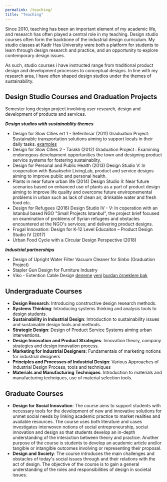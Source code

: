 ```yaml
---
permalink: /teaching/
title: "Teaching"
---
```


Since 2010, teaching has been an important element of my academic life, and research has often played a central role in my teaching. Design studio courses often form the backbone of the industrial design curriculum. My studio classes at Kadir Has University were both a platform for students to learn through design research and practice, and an opportunity to explore contemporary design issues.

As such, studio courses i have instructed range from traditional product design and development processes to conceptual designs. In line with my research area, I have often shaped design studios under the themes of sustainability.

##  Design Studio Courses and Graduation Projects

Semester long design project involving user research, design and development of products and services. 

***Design studios with sustainablity themes***

- Design for Slow Cities ert 1 - Seferihisar  (2011) Graduation Project: Sustainable transportation solutions aiming to support locals in their daily tasks.
[examples](/studio/studio1)
- Design for Slow Cities 2 - Taraklı (2012) Graduation Project : Examining endonegous development opportunities the town and designing product service systems for fostering sustainablity.
- Design for Personal and Public Health (2013) Design Studio V: In cooperation with Basaksehir LivingLab, product and service designs aiming to improve public and personal health.
- Plants in near future urban life (2014) Design Studio II: Near future scenarios based on enhanced use of plants as a part of product design aiming to improve life quality and overcome future enviropnemental problems in urban such as lack of clean air, drinkable water and fresh food etc.
- Design for Refugees (2016) Design Studio IV - V: In coperation with an Istanbul based NGO "Small Projects Istanbul", the project brief focused on examination of problems of Syrian refugees and obstacles encountered at the NGO's services; and delivering product designs. 
- Frugal Innovation: Design for K-12 Level Educaiton – Product Design Studio IV (2017)
- Urban Food Cycle with a Circular Design Perspective (2018)

***Industrial partnerships***

- Design of Upright Water Filter Vacuum Cleaner for Sinbo (Graduation Project)
- Stapler Gun Design for Furniture Industry
- Viko - Extention Cable Design [deneme](/pdp.png)
[yeni](images/teaching/pdp.png)
[burdan örneklere bak](/teaching-materials)

##  Undergraduate Courses

- **Design Research**: Introducing constructive design research methods.
- **Systems Thinking**: Introducing systems thinking and analysis tools to design students.
- **Sustainability in Industrial Design**: Introduction to sustainability issues and sustainable design tools and methods.  
- **Strategic Design**: Design of Product Service Systems aiming urban interventions.
- **Design Innovation and Product Strategies**: Innovation theory, company strategies and design innovation process.
- **Marketing for Industrial Designers**: Fundamentals of marketing notions for industrial designers
- **Principles and Processes of Industrial Design**: Various Approaches of Industrial Design Process, tools and techniques
- **Materials and Manufacturing Techniques**: Introduction to materials and manufacturing techniques, use of material selection tools.



##  Graduate Courses

- **Design for Social Innovation**: The course aims to support students with necessary tools for the development of new and innovative solutions for unmet social needs by linking academic practice to market realities and available resources. The course uses both literature and cases investigates interwoven notions of social entrepreneurship, social innovation and design so that students develop an in-depth understanding of the interaction between theory and practice. Another purpose of the course is students to develop an academic article and/or tangible or intangible outcomes involving or representing their proposal.
- **Design and Society**: The course introduces the main challenges and obstacles of today's social issues through and their relations with the act of design. The objective of the course is to gain a general understanding of the roles and responsibilities of design in societal issues.

